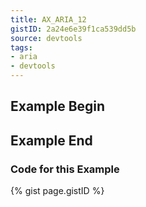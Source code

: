 ```yaml
---
title: AX_ARIA_12
gistID: 2a24e6e39f1ca539dd5b
source: devtools
tags:
- aria
- devtools
---
```


<h2 aria-describedby="{{ page.gistID }}">Example Begin</h2>
<div class="rendered-not">
<!-- Bad: the meta element should not be given any ARIA attributes -->
<meta charset="UTF-8" aria-hidden="false">
</div> <!-- rendered-not -->

<h2 aria-describedby="{{ page.gistID }}">Example End</h2>

<h3 aria-describedby="{{ page.gistID }}">Code for this Example</h3>
{% gist page.gistID %}